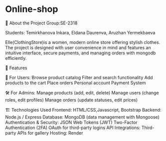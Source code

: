 # Online-shop
📌 About the Project 
Group:SE-2318

Students: Temirkhanova Inkara, Eldana Daurenva, Aruzhan Yermekbaeva

Elle(ClothingStore)is a women, modern online store offering stylish clothes. The project is designed with user convenience in mind and features an intuitive interface, secure payments, and managing orders with mongodb efficiently. 

🚀 Features

🛒 For Users:
Browse product catalog
Filter and search functionality
Add products to the cart
Place orders
Personal account
Payment System

🛠️ For Admins:
Manage products (add, edit, delete)
Manage users (change roles, edit profiles)
Manage orders (update statuses, edit prices)

🏗️ Technologies Used
Frontend: HTML/CSS,Javascript, Bootstrap
Backend: Node.js / Express 
Database: MongoDB (data management with Mongoose)
Authentication & Security:
JSON Web Tokens (JWT)
Two-Factor Authentication (2FA)
OAuth for third-party logins
API Integrations: Third-party APIs for gallery
Hosting: Render


